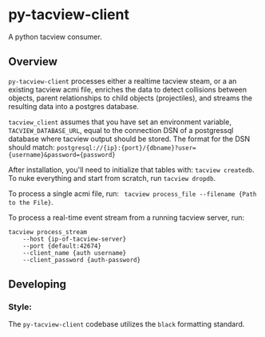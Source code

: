 # py-tacview-client
A python tacview consumer.

## Overview
`py-tacview-client` processes either a realtime tacview steam, or a an existing tacview acmi
file, enriches the data to detect collisions between objects, parent relationships to child objects (projectiles), and streams the resulting data into a postgres database.

`tacview_client` assumes that you have set an environment variable, `TACVIEW_DATABASE_URL`, equal to the
connection DSN of a postgressql database where tacview output should be stored.
The format for the DSN should match:
```postgresql://{ip}:{port}/{dbname}?user={username}&password={password}```

After installation, you'll need to initialize that tables with:
```tacview createdb```.
To nuke everything and start from scratch, run
```tacview dropdb```.

To process a single acmi file, run:
``` tacview process_file --filename {Path to the File}```.

To process a real-time event stream from a running tacview server, run:
```
tacview process_stream
    --host {ip-of-tacview-server}
    --port {default:42674}
    --client_name {auth username}
    --client_password {auth-password}
```

## Developing
### Style:
The `py-tacview-client` codebase utilizes the `black` formatting standard.
